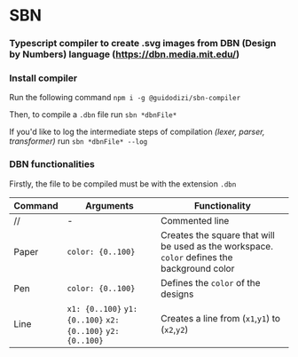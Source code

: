 # SBN

### Typescript compiler to create .svg images from DBN (Design by Numbers) language (https://dbn.media.mit.edu/)

### Install compiler

Run the following command `npm i -g @guidodizi/sbn-compiler`

Then, to compile a `.dbn` file run `sbn *dbnFile*`

If you'd like to log the intermediate steps of compilation _(lexer, parser, transformer)_ run `sbn *dbnFile* --log`

### DBN functionalities

Firstly, the file to be compiled must be with the extension `.dbn`

| Command | Arguments                                                   | Functionality                                                                               |
| ------- | ----------------------------------------------------------- | ------------------------------------------------------------------------------------------- |
| //      | -                                                           | Commented line                                                                              |
| Paper   | `color: {0..100}`                                           | Creates the square that will be used as the workspace. `color` defines the background color |
| Pen     | `color: {0..100}`                                           | Defines the `color` of the designs                                                          |
| Line    | `x1: {0..100}` `y1: {0..100}` `x2: {0..100}` `y2: {0..100}` | Creates a line from (`x1`,`y1`) to (`x2`,`y2`)                                              |
